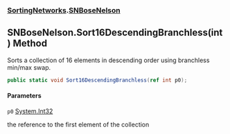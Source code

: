 ### [SortingNetworks](SortingNetworks.md 'SortingNetworks').[SNBoseNelson](SortingNetworks.SNBoseNelson.md 'SortingNetworks.SNBoseNelson')

## SNBoseNelson.Sort16DescendingBranchless(int) Method

Sorts a collection of 16 elements in descending order using branchless min/max swap.

```csharp
public static void Sort16DescendingBranchless(ref int p0);
```
#### Parameters

<a name='SortingNetworks.SNBoseNelson.Sort16DescendingBranchless(int).p0'></a>

`p0` [System.Int32](https://docs.microsoft.com/en-us/dotnet/api/System.Int32 'System.Int32')

the reference to the first element of the collection